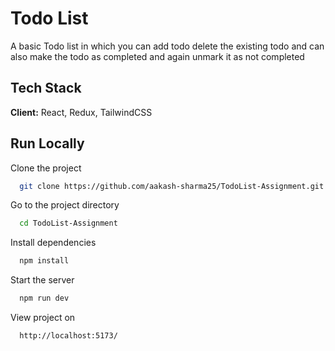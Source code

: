 # Todo List

A basic Todo list in which you can add todo delete the existing todo and can also make the todo as completed and again unmark it as not completed

## Tech Stack

**Client:** React, Redux, TailwindCSS

## Run Locally

Clone the project

```bash
  git clone https://github.com/aakash-sharma25/TodoList-Assignment.git
```

Go to the project directory

```bash
  cd TodoList-Assignment
```

Install dependencies

```bash
  npm install
```

Start the server

```bash
  npm run dev
```

View project on

```bash
  http://localhost:5173/
```
